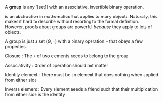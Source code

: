 A **group** is any [[set]] with an associative, invertible binary operation.


is an abstraction in mathematics that applies to many objects. Naturally, this makes it hard to describe without resorting to the formal definition. However, proofs about groups are powerful _because_ they apply to lots of objects. 

A group is just a set $(G, \star)$ with a binary operation $\star$ that obeys a few properties.

Closure
: The $\star$ of two elements needs to belong to the group

Associativity
: Order of operation should not matter

Identity element
: There must be an element that does nothing when applied from either side

Inverse element
: Every element needs a friend such that their multiplication from either side is the identity

